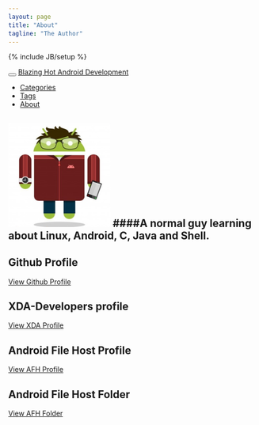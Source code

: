```yaml
---
layout: page
title: "About"
tagline: "The Author"
---
```

{% include JB/setup %}

<!-- Navbar-->
<div class="navbar navbar-inverse navbar-fixed-top">
  <div class="navbar-inner">
     <div class="container">
        <button type="button" class="btn btn-navbar" data-toggle="collapse" data-target=".nav-collapse">
          <span class="icon-bar"></span>
          <span class="icon-bar"></span>
           <span class="icon-bar"></span>
        </button>
        <a class="brand" href="/index.html">Blazing Hot Android Development</a>
          <div class="nav-collapse collapse">
            <ul class="nav">
              <li class="">
                <a href="/categories.html">Categories</a>
              </li>
              <li class="">
                <a href="/tags.html">Tags</a>
              </li>
              <li class="active">
                <a href="/about.html">About</a>
              </li>
            </ul>
          </div>
     </div>
  </div>
</div>

![Alt text](/assets/img/prof.png)
####A normal guy learning about Linux, Android, C, Java and Shell.
<br />
---

## Github Profile
<a href="https://github.com/Ryuinferno" class="btn btn-large">View Github Profile</a>

## XDA-Developers profile
<a href="http://forum.xda-developers.com/member.php?u=4576707" class="btn btn-large">View XDA Profile</a>

## Android File Host Profile
<a href="http://www.androidfilehost.com/profile.php?uid=9390113915771290107" class="btn btn-large">View AFH Profile</a>

## Android File Host Folder
<a href="http://www.androidfilehost.com/?a=show&w=files&flid=894" class="btn btn-large">View AFH Folder</a>
